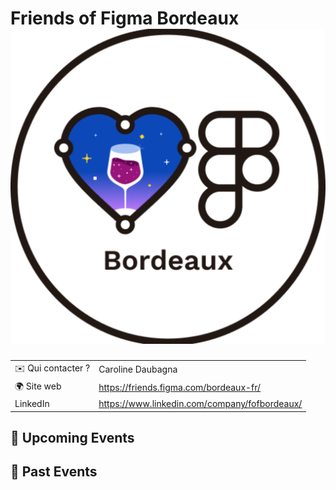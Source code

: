 # Friends of Figma Bordeaux ![Logo](./logo-friends-of-figma-bdx.png ':size=100')

|                                |     |
| ------------------------------ | --- |
| ✉️ Qui contacter ?              | Caroline Daubagna |
| 🌍 Site web                    | https://friends.figma.com/bordeaux-fr/ |
| LinkedIn                       | https://www.linkedin.com/company/fofbordeaux/ |

<!-- EVENTS:START -->
## 📅 Upcoming Events

## 📆 Past Events
<!-- EVENTS:END -->